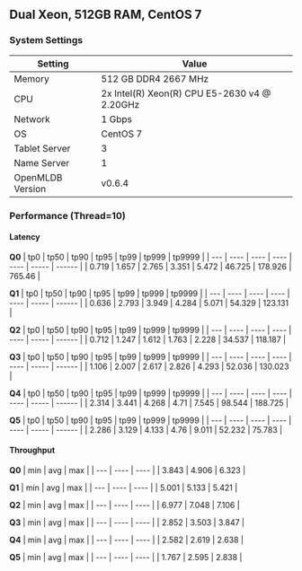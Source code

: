 ## Dual Xeon, 512GB RAM, CentOS 7

### System Settings

| Setting           | Value                                          |
|-------------------|------------------------------------------------|
| Memory            | 512 GB DDR4 2667 MHz                           |
| CPU               | 2x Intel(R) Xeon(R) CPU E5-2630 v4 @ 2.20GHz  |
| Network           | 1 Gbps                                         |
| OS                | CentOS 7                                       |
| Tablet Server     | 3                                              |
| Name Server       | 1                                              |
| OpenMLDB Version  | v0.6.4                                         |


### Performance (Thread=10)

#### Latency

**Q0**
| tp0 | tp50 | tp90 | tp95 | tp99 | tp999 | tp9999 |
| --- | ---- | ---- | ---- | ---- | ----- | ------ |
| 0.719	| 1.657	| 2.765	| 3.351	| 5.472	| 46.725	| 178.926	| 765.46 |

**Q1**
| tp0 | tp50 | tp90 | tp95 | tp99 | tp999 | tp9999 |
| --- | ---- | ---- | ---- | ---- | ----- | ------ |
| 0.636	| 2.793	| 3.949	| 4.284	| 5.071	| 54.329	| 123.131 | 

**Q2**
| tp0 | tp50 | tp90 | tp95 | tp99 | tp999 | tp9999 |
| --- | ---- | ---- | ---- | ---- | ----- | ------ |
| 0.712	| 1.247	| 1.612	| 1.763	| 2.228	| 34.537	| 118.187 | 

**Q3**
| tp0 | tp50 | tp90 | tp95 | tp99 | tp999 | tp9999 |
| --- | ---- | ---- | ---- | ---- | ----- | ------ |
| 1.106	| 2.007	| 2.617	| 2.826	| 4.293	| 52.036	| 130.023 | 

**Q4**
| tp0 | tp50 | tp90 | tp95 | tp99 | tp999 | tp9999 |
| --- | ---- | ---- | ---- | ---- | ----- | ------ |
| 2.314	| 3.441	| 4.268	| 4.71	| 7.545	| 98.544	| 188.725 | 

**Q5**
| tp0 | tp50 | tp90 | tp95 | tp99 | tp999 | tp9999 |
| --- | ---- | ---- | ---- | ---- | ----- | ------ |
| 2.286	| 3.129	| 4.133	| 4.76	| 9.011	| 52.232	| 75.783 | 

#### Throughput

**Q0**
| min | avg | max |
| --- | ---- | ---- |
| 3.843	| 4.906	| 6.323 | 

**Q1**
| min | avg | max |
| --- | ---- | ---- |
| 5.001	| 5.133	| 5.421 | 

**Q2**
| min | avg | max |
| --- | ---- | ---- |
| 6.977	| 7.048	| 7.106 | 

**Q3**
| min | avg | max |
| --- | ---- | ---- |
| 2.852	| 3.503	| 3.847 | 

**Q4**
| min | avg | max |
| --- | ---- | ---- |
| 2.582	| 2.619	| 2.638 | 

**Q5**
| min | avg | max |
| --- | ---- | ---- |
| 1.767	| 2.595	| 2.838 | 
